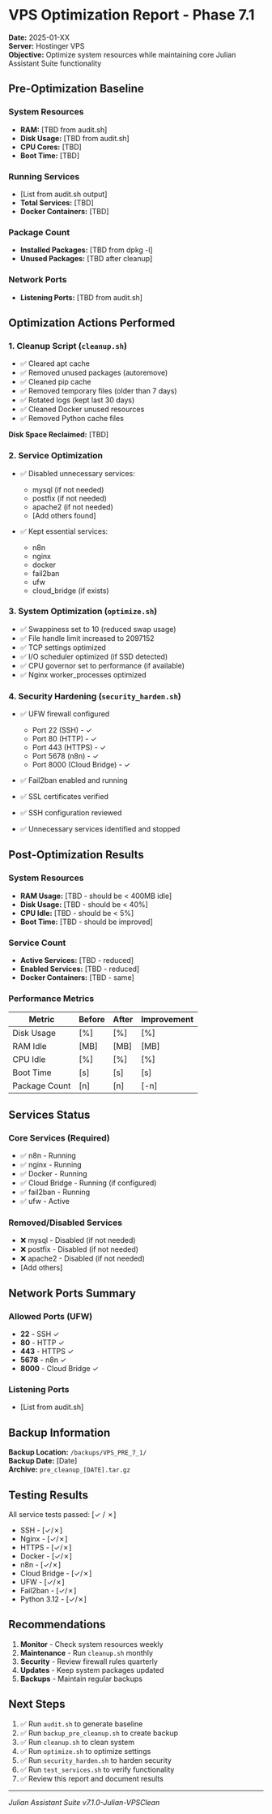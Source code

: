 # VPS Optimization Report - Phase 7.1

**Date:** 2025-01-XX  
**Server:** Hostinger VPS  
**Objective:** Optimize system resources while maintaining core Julian Assistant Suite functionality

## Pre-Optimization Baseline

### System Resources
- **RAM:** [TBD from audit.sh]
- **Disk Usage:** [TBD from audit.sh]
- **CPU Cores:** [TBD]
- **Boot Time:** [TBD]

### Running Services
- [List from audit.sh output]
- **Total Services:** [TBD]
- **Docker Containers:** [TBD]

### Package Count
- **Installed Packages:** [TBD from dpkg -l]
- **Unused Packages:** [TBD after cleanup]

### Network Ports
- **Listening Ports:** [TBD from audit.sh]

## Optimization Actions Performed

### 1. Cleanup Script (`cleanup.sh`)
- ✅ Cleared apt cache
- ✅ Removed unused packages (autoremove)
- ✅ Cleaned pip cache
- ✅ Removed temporary files (older than 7 days)
- ✅ Rotated logs (kept last 30 days)
- ✅ Cleaned Docker unused resources
- ✅ Removed Python cache files

**Disk Space Reclaimed:** [TBD]

### 2. Service Optimization
- ✅ Disabled unnecessary services:
  - mysql (if not needed)
  - postfix (if not needed)
  - apache2 (if not needed)
  - [Add others found]

- ✅ Kept essential services:
  - n8n
  - nginx
  - docker
  - fail2ban
  - ufw
  - cloud_bridge (if exists)

### 3. System Optimization (`optimize.sh`)
- ✅ Swappiness set to 10 (reduced swap usage)
- ✅ File handle limit increased to 2097152
- ✅ TCP settings optimized
- ✅ I/O scheduler optimized (if SSD detected)
- ✅ CPU governor set to performance (if available)
- ✅ Nginx worker_processes optimized

### 4. Security Hardening (`security_harden.sh`)
- ✅ UFW firewall configured
  - Port 22 (SSH) - ✓
  - Port 80 (HTTP) - ✓
  - Port 443 (HTTPS) - ✓
  - Port 5678 (n8n) - ✓
  - Port 8000 (Cloud Bridge) - ✓

- ✅ Fail2ban enabled and running
- ✅ SSL certificates verified
- ✅ SSH configuration reviewed
- ✅ Unnecessary services identified and stopped

## Post-Optimization Results

### System Resources
- **RAM Usage:** [TBD - should be < 400MB idle]
- **Disk Usage:** [TBD - should be < 40%]
- **CPU Idle:** [TBD - should be < 5%]
- **Boot Time:** [TBD - should be improved]

### Service Count
- **Active Services:** [TBD - reduced]
- **Enabled Services:** [TBD - reduced]
- **Docker Containers:** [TBD - same]

### Performance Metrics

| Metric | Before | After | Improvement |
|--------|--------|-------|-------------|
| Disk Usage | [%] | [%] | [%] |
| RAM Idle | [MB] | [MB] | [MB] |
| CPU Idle | [%] | [%] | [%] |
| Boot Time | [s] | [s] | [s] |
| Package Count | [n] | [n] | [-n] |

## Services Status

### Core Services (Required)
- ✅ n8n - Running
- ✅ nginx - Running
- ✅ Docker - Running
- ✅ Cloud Bridge - Running (if configured)
- ✅ fail2ban - Running
- ✅ ufw - Active

### Removed/Disabled Services
- ❌ mysql - Disabled (if not needed)
- ❌ postfix - Disabled (if not needed)
- ❌ apache2 - Disabled (if not needed)
- [Add others]

## Network Ports Summary

### Allowed Ports (UFW)
- **22** - SSH ✓
- **80** - HTTP ✓
- **443** - HTTPS ✓
- **5678** - n8n ✓
- **8000** - Cloud Bridge ✓

### Listening Ports
- [List from audit.sh]

## Backup Information

**Backup Location:** `/backups/VPS_PRE_7_1/`  
**Backup Date:** [Date]  
**Archive:** `pre_cleanup_[DATE].tar.gz`

## Testing Results

All service tests passed: [✓ / ✗]
- SSH - [✓/✗]
- Nginx - [✓/✗]
- HTTPS - [✓/✗]
- Docker - [✓/✗]
- n8n - [✓/✗]
- Cloud Bridge - [✓/✗]
- UFW - [✓/✗]
- Fail2ban - [✓/✗]
- Python 3.12 - [✓/✗]

## Recommendations

1. **Monitor** - Check system resources weekly
2. **Maintenance** - Run `cleanup.sh` monthly
3. **Security** - Review firewall rules quarterly
4. **Updates** - Keep system packages updated
5. **Backups** - Maintain regular backups

## Next Steps

1. ✅ Run `audit.sh` to generate baseline
2. ✅ Run `backup_pre_cleanup.sh` to create backup
3. ✅ Run `cleanup.sh` to clean system
4. ✅ Run `optimize.sh` to optimize settings
5. ✅ Run `security_harden.sh` to harden security
6. ✅ Run `test_services.sh` to verify functionality
7. ✅ Review this report and document results

---

*Julian Assistant Suite v7.1.0-Julian-VPSClean*




